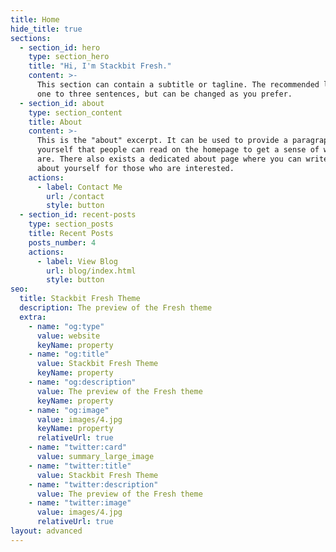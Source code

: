 ```yaml
---
title: Home
hide_title: true
sections:
  - section_id: hero
    type: section_hero
    title: "Hi, I'm Stackbit Fresh."
    content: >-
      This section can contain a subtitle or tagline. The recommended length is
      one to three sentences, but can be changed as you prefer.
  - section_id: about
    type: section_content
    title: About
    content: >-
      This is the "about" excerpt. It can be used to provide a paragraph about
      yourself that people can read on the homepage to get a sense of who you
      are. There also exists a dedicated about page where you can write more
      about yourself for those who are interested.
    actions:
      - label: Contact Me
        url: /contact
        style: button
  - section_id: recent-posts
    type: section_posts
    title: Recent Posts
    posts_number: 4
    actions:
      - label: View Blog
        url: blog/index.html
        style: button
seo:
  title: Stackbit Fresh Theme
  description: The preview of the Fresh theme
  extra:
    - name: "og:type"
      value: website
      keyName: property
    - name: "og:title"
      value: Stackbit Fresh Theme
      keyName: property
    - name: "og:description"
      value: The preview of the Fresh theme
      keyName: property
    - name: "og:image"
      value: images/4.jpg
      keyName: property
      relativeUrl: true
    - name: "twitter:card"
      value: summary_large_image
    - name: "twitter:title"
      value: Stackbit Fresh Theme
    - name: "twitter:description"
      value: The preview of the Fresh theme
    - name: "twitter:image"
      value: images/4.jpg
      relativeUrl: true
layout: advanced
---
```

